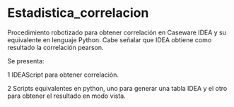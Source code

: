# Estadistica_correlacion
Procedimiento robotizado para obtener correlación en Caseware IDEA y su equivalente en lenguaje Python.
Cabe señalar que IDEA obtiene como resultado la correlación pearson.

Se presenta:

1 IDEAScript para obtener correlación.

2 Scripts equivalentes en python, uno para generar una tabla IDEA y el otro para obtener el resultado en modo vista.

